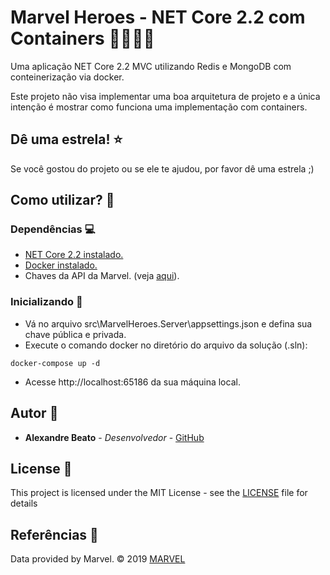 ﻿# Marvel Heroes - NET Core 2.2 com Containers 🦸‍♂️🦸‍♀️

Uma aplicação NET Core 2.2 MVC utilizando Redis e MongoDB com conteinerização via docker.

Este projeto não visa implementar uma boa arquitetura de projeto e a única intenção é mostrar como funciona uma implementação com containers.

## Dê uma estrela! :star:
Se você gostou do projeto ou se ele te ajudou, por favor dê uma estrela ;)

## Como utilizar? 🤔

### Dependências 💻

* [NET Core 2.2 instalado.](https://dotnet.microsoft.com/download/dotnet-core/2.2)
* [Docker instalado.](https://www.docker.com/get-started)
* Chaves da API da Marvel. (veja [aqui](https://developer.marvel.com/account)).

### Inicializando 🤩

* Vá no arquivo src\MarvelHeroes.Server\appsettings.json e defina sua chave pública e privada.
* Execute o comando docker no diretório do arquivo da solução (.sln):
```
docker-compose up -d
```
* Acesse http://localhost:65186 da sua máquina local.

## Autor 👦

* **Alexandre Beato** - *Desenvolvedor* - [GitHub](https://github.com/alexandrebeato)

## License 📃

This project is licensed under the MIT License - see the [LICENSE](LICENSE) file for details

## Referências 🔗

Data provided by Marvel. © 2019 [MARVEL](https://www.marvel.com)
